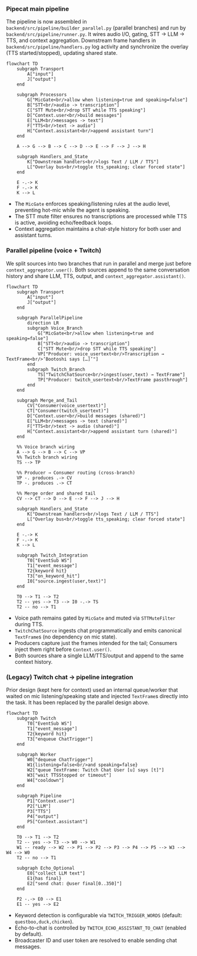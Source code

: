 ### Pipecat main pipeline

The pipeline is now assembled in `backend/src/pipeline/builder_parallel.py` (parallel branches) and run by `backend/src/pipeline/runner.py`. It wires audio I/O, gating, STT → LLM → TTS, and context aggregation. Downstream frame handlers in `backend/src/pipeline/handlers.py` log activity and synchronize the overlay (TTS started/stopped), updating shared state.

```mermaid
flowchart TD
    subgraph Transport
        A["input"]
        J["output"]
    end

    subgraph Processors
        G["MicGate<br/>allow when listening=true and speaking=false"]
        B["STT<br/>audio -> transcription"]
        C["STT Mute<br/>drop STT while TTS speaking"]
        D["Context.user<br/>build messages"]
        E["LLM<br/>messages -> text"]
        F["TTS<br/>text -> audio"]
        H["Context.assistant<br/>append assistant turn"]
    end

    A --> G --> B --> C --> D --> E --> F --> J --> H

    subgraph Handlers_and_State
        K["Downstream handlers<br/>logs Text / LLM / TTS"]
        L["Overlay bus<br/>toggle tts_speaking; clear forced state"]
    end

    E -.-> K
    F -.-> K
    K --> L
```

- The `MicGate` enforces speaking/listening rules at the audio level, preventing hot-mic while the agent is speaking.
- The STT mute filter ensures no transcriptions are processed while TTS is active, avoiding echo/feedback loops.
- Context aggregation maintains a chat-style history for both user and assistant turns.


### Parallel pipeline (voice + Twitch)

We split sources into two branches that run in parallel and merge just before `context_aggregator.user()`. Both sources append to the same conversation history and share LLM, TTS, output, and `context_aggregator.assistant()`.

```mermaid
flowchart TD
    subgraph Transport
        A["input"]
        J["output"]
    end

    subgraph ParallelPipeline
        direction LR
        subgraph Voice_Branch
            G["MicGate<br/>allow when listening=true and speaking=false"]
            B["STT<br/>audio -> transcription"]
            C["STT Mute<br/>drop STT while TTS speaking"]
            VP["Producer: voice_usertext<br/>Transcription → TextFrame<br/>‘Bootoshi says […]’"]
        end
        subgraph Twitch_Branch
            TS["TwitchChatSource<br/>ingest(user,text) → TextFrame"]
            TP["Producer: twitch_usertext<br/>TextFrame passthrough"]
        end
    end

    subgraph Merge_and_Tail
        CV["Consumer(voice_usertext)"]
        CT["Consumer(twitch_usertext)"]
        D["Context.user<br/>build messages (shared)"]
        E["LLM<br/>messages -> text (shared)"]
        F["TTS<br/>text -> audio (shared)"]
        H["Context.assistant<br/>append assistant turn (shared)"]
    end

    %% Voice branch wiring
    A --> G --> B --> C --> VP
    %% Twitch branch wiring
    TS --> TP

    %% Producer → Consumer routing (cross-branch)
    VP -. produces .-> CV
    TP -. produces .-> CT

    %% Merge order and shared tail
    CV --> CT --> D --> E --> F --> J --> H

    subgraph Handlers_and_State
        K["Downstream handlers<br/>logs Text / LLM / TTS"]
        L["Overlay bus<br/>toggle tts_speaking; clear forced state"]
    end

    E -.-> K
    F -.-> K
    K --> L

    subgraph Twitch_Integration
        T0["EventSub WS"]
        T1["event_message"]
        T2{keyword hit}
        T3["on_keyword_hit"]
        I0["source.ingest(user,text)"]
    end

    T0 --> T1 --> T2
    T2 -- yes --> T3 --> I0 -.-> TS
    T2 -- no --> T1
```

- Voice path remains gated by `MicGate` and muted via `STTMuteFilter` during TTS.
- `TwitchChatSource` ingests chat programmatically and emits canonical `TextFrame`s (no dependency on mic state).
- Producers capture just the frames intended for the tail; Consumers inject them right before `Context.user()`.
- Both sources share a single LLM/TTS/output and append to the same context history.

### (Legacy) Twitch chat → pipeline integration

Prior design (kept here for context) used an internal queue/worker that waited on mic listening/speaking state and injected `TextFrame`s directly into the task. It has been replaced by the parallel design above.

```mermaid
flowchart TD
    subgraph Twitch
        T0["EventSub WS"]
        T1["event_message"]
        T2{keyword hit}
        T3["enqueue ChatTrigger"]
    end

    subgraph Worker
        W0["dequeue ChatTrigger"]
        W1{listening=false<br/>and speaking=false}
        W2["queue TextFrame: Twitch Chat User [u] says [t]"]
        W3["wait TTSStopped or timeout"]
        W4["cooldown"]
    end

    subgraph Pipeline
        P1["Context.user"]
        P2["LLM"]
        P3["TTS"]
        P4["output"]
        P5["Context.assistant"]
    end

    T0 --> T1 --> T2
    T2 -- yes --> T3 --> W0 --> W1
    W1 -- ready --> W2 --> P1 --> P2 --> P3 --> P4 --> P5 --> W3 --> W4 --> W0
    T2 -- no --> T1

    subgraph Echo_Optional
        E0["collect LLM text"]
        E1{has final}
        E2["send chat: @user final[0..350]"]
    end

    P2 -.-> E0 --> E1
    E1 -- yes --> E2
```

- Keyword detection is configurable via `TWITCH_TRIGGER_WORDS` (default: `questboo,duck,chicken`).
- Echo-to-chat is controlled by `TWITCH_ECHO_ASSISTANT_TO_CHAT` (enabled by default).
- Broadcaster ID and user token are resolved to enable sending chat messages.
